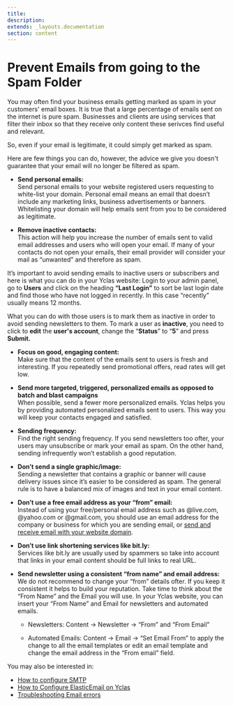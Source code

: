```yaml
---
title:
description:
extends: _layouts.documentation
section: content
---
```


# Prevent Emails from going to the Spam Folder


You may often find your business emails getting marked as spam in your customers' email boxes. It is true that a large percentage of emails sent on the internet is pure spam. Businesses and clients are using services that filter their inbox so that they receive only content these serivces find useful and relevant.

So, even if your email is legitimate, it could simply get marked as spam. 

Here are few things you can do, however, the advice we give you doesn't guarantee that your email will no longer be filtered as spam. 

-   **Send personal emails:**  
 Send personal emails to your website registered users requesting to white-list your domain. Personal email means an email that doesn’t include any marketing links, business advertisements or banners. Whitelisting your domain will help emails sent from you to be considered as legitimate.
    
-   **Remove inactive contacts:**  
This action will help you increase the number of emails sent to valid email addresses and users who will open your email. If many of your contacts do not open your emails, their email provider will consider your mail as “unwanted” and therefore as spam. 
 
  It’s important to avoid sending emails to inactive users or subscribers and here is what you can do in your Yclas website: 
  Login to your admin panel, go to **Users** and click on the heading  **“Last Login”** to sort be last login date and find those who have not logged in recently. In this case “recently” usually means 12 months. 

What you can do with those users is to mark them as inactive in order to avoid sending newsletters to them. To mark a user as **inactive**, you need to click to **edit** the **user's account**, change the “**Status**” to “**5**” and press **Submit.**
    
-   **Focus on good, engaging content:**  
    Make sure that the content of the emails sent to users is fresh and interesting. If you repeatedly send promotional offers, read rates will get low.
    
-   **Send more targeted, triggered, personalized emails as opposed to batch and blast campaigns**  
    When possible, send a fewer more personalized emails. Yclas helps you by providing automated personalized emails sent to users. This way you will keep your contacts engaged and satisfied.
    
-   **Sending frequency:**  
    Find the right sending frequency. If you send newsletters too ofter, your users may unsubscribe or mark your email as spam. On the other hand, sending infrequently won’t establish a good reputation.
    
-   **Don’t send a single graphic/image:**  
    Sending a newsletter that contains a graphic or banner will cause delivery issues since it’s easier to be considered as spam. The general rule is to have a balanced mix of images and text in your email content.
    
-   **Don’t use a free email address as your “from” email:**  
    Instead of using your free/personal email address such as @live.com, @yahoo.com or @gmail.com, you should use an email address for the company or business for which you are sending email, or  [send and receive email with your website domain](https://yclas.com/faq/custom-domain-email.html).
    
-   **Don’t use link shortening services like bit.ly:**  
    Services like bit.ly are usually used by spammers so take into account that links in your email content should be full links to real URL.
    
-   **Send newsletter using a consistent “from name” and email address:**  
    We do not recommend to change your “from” details ofter. If you keep it consistent it helps to build your reputation. Take time to think about the “From Name” and the Email you will use. In your Yclas website, you can insert your “From Name” and Email for newsletters and automated emails.
    
    -   Newsletters: Content -> Newsletter -> “From” and “From Email”
        
    -   Automated Emails: Content -> Email -> “Set Email From” to apply the change to all the email templates or edit an email template and change the email address in the “From email” field.
        

  

You may also be interested in:

-   [How to configure SMTP](email-settings-smtp-configuration)
-   [How to Configure ElasticEmail on Yclas](email-settings-elasticemail)
-   [Troubleshooting Email errors](email-settings-troubleshooting-email-errors)
